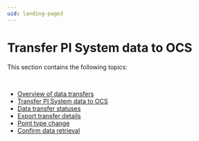 ```yaml
---
uid: landing-page3
---
```


# Transfer PI System data to OCS

This section contains the following topics:

<br>

* [Overview of data transfers](xref:overview-data-transfers)
* [Transfer PI System data to OCS](xref:transfer-data)
* [Data transfer statuses](xref:data-transfer-statuses)
* [Export transfer details](xref:export-transfer-details)
* [Point type change](xref:pi-point-change)
* [Confirm data retrieval](xref:confirm-data-retrieval)